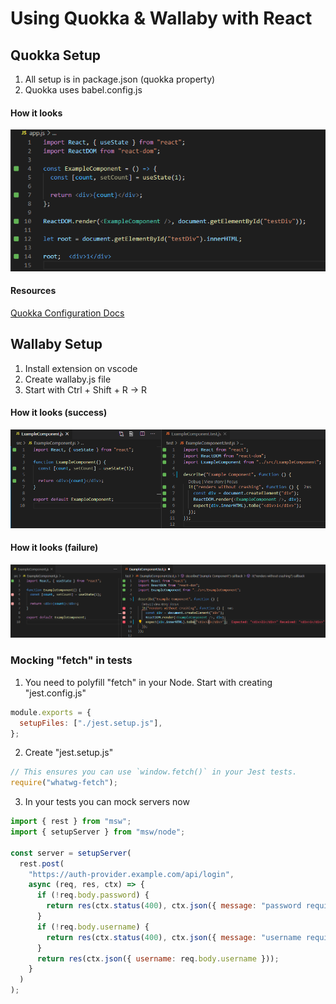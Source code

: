 # Using Quokka & Wallaby with React


## Quokka Setup
1) All setup is in package.json (quokka property)
2) Quokka uses babel.config.js

#### How it looks
![Screenshot](Screenshot_Quokka.png)
#### Resources
[Quokka Configuration Docs](https://quokkajs.com//configuration.html)


## Wallaby Setup
1) Install extension on vscode
2) Create wallaby.js file
3) Start with Ctrl + Shift + R -> R

#### How it looks (success)
![Screenshot](Screenshot_Wallaby.png)

#### How it looks (failure)
![Screenshot](Screenshot_Wallaby_failure.png)

### Mocking "fetch" in tests
1) You need to polyfill "fetch" in your Node. Start with creating "jest.config.js"
```js
module.exports = {
  setupFiles: ["./jest.setup.js"],
};
```

2) Create "jest.setup.js"
```js
// This ensures you can use `window.fetch()` in your Jest tests.
require("whatwg-fetch");
```

3) In your tests you can mock servers now
```js
import { rest } from "msw";
import { setupServer } from "msw/node";

const server = setupServer(
  rest.post(
    "https://auth-provider.example.com/api/login",
    async (req, res, ctx) => {
      if (!req.body.password) {
        return res(ctx.status(400), ctx.json({ message: "password required" }));
      }
      if (!req.body.username) {
        return res(ctx.status(400), ctx.json({ message: "username required" }));
      }
      return res(ctx.json({ username: req.body.username }));
    }
  )
);
```